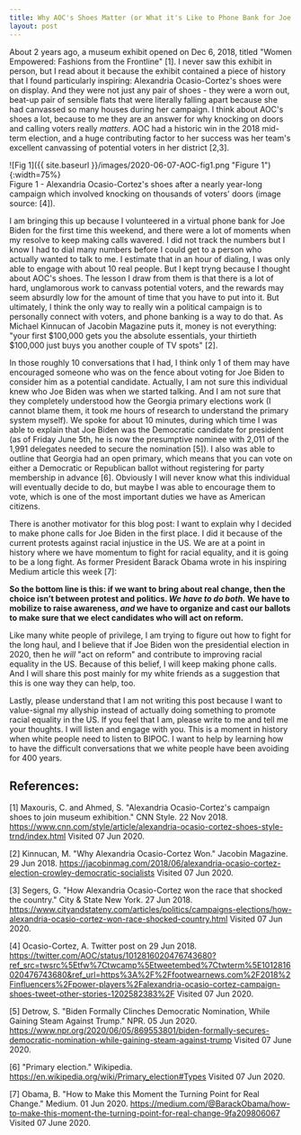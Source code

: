 ```yaml
---
title: Why AOC's Shoes Matter (or What it's Like to Phone Bank for Joe Biden)
layout: post
---
```


About 2 years ago, a museum exhibit opened on Dec 6, 2018, titled "Women Empowered: Fashions from the Frontline" [1]. I never saw this exhibit in person, but I read about it because the exhibit contained a piece of history that I found particularly inspiring: Alexandria Ocasio-Cortez's shoes were on display. And they were not just any pair of shoes - they were a worn out, beat-up pair of sensible flats that were literally falling apart because she had canvassed so many houses during her campaign. I think about AOC's shoes a lot, because to me they are an answer for why knocking on doors and calling voters really _matters_. AOC had a historic win in the 2018 mid-term election, and a huge contributing factor to her success was her team's excellent canvassing of potential voters in her district [2,3]. 

![Fig 1]({{ site.baseurl }}/images/2020-06-07-AOC-fig1.png "Figure 1"){:width=75%}     
Figure 1 - Alexandria Ocasio-Cortez's shoes after a nearly year-long campaign which involved knocking on thousands of voters' doors (image source: [4]). 

I am bringing this up because I volunteered in a virtual phone bank for Joe Biden for the first time this weekend, and there were a lot of moments when my resolve to keep making calls wavered. I did not track the numbers but I know I had to dial many numbers before I could get to a person who actually wanted to talk to me. I estimate that in an hour of dialing, I was only able to engage with about 10 real people. But I kept tryng because I thought about AOC's shoes. The lesson I draw from them is that there is a lot of hard, unglamorous work to canvass potential voters, and the rewards may seem absurdly low for the amount of time that you have to put into it. But ultimately, I think the only way to really win a political campaign is to personally connect with voters, and phone banking is a way to do that. As Michael Kinnucan of Jacobin Magazine puts it, money is not everything: "your first $100,000 gets you the absolute essentials, your thirtieth $100,000 just buys you another couple of TV spots" [2]. 

In those roughly 10 conversations that I had, I think only 1 of them may have encouraged someone who was on the fence about voting for Joe Biden to consider him as a potential candidate. Actually, I am not sure this individual knew who Joe Biden was when we started talking. And I am not sure that they completely understood how the Georgia primary elections work (I cannot blame them, it took me hours of research to understand the primary system myself). We spoke for about 10 minutes, during which time I was able to explain that Joe Biden was the Democratic candidate for president (as of Friday June 5th, he is now the presumptive nominee with 2,011 of the 1,991 delegates needed to secure the nomination [5]). I also was able to outline that Georgia had an open primary, which means that you can vote on either a Democratic or Republican ballot without registering for party membership in advance [6]. Obviously I will never know what this individual will eventually decide to do, but maybe I was able to encourage them to vote, which is one of the most important duties we have as American citizens. 

There is another motivator for this blog post: I want to explain why I decided to make phone calls for Joe Biden in the first place. I did it because of the current protests against racial injustice in the US. We are at a point in history where we have momentum to fight for racial equality, and it is going to be a long fight. As former President Barack Obama wrote in his inspiring Medium article this week [7]:

**So the bottom line is this: if we want to bring about real change, then the choice isn’t between protest and politics. _We have to do both._ We have to mobilize to raise awareness, _and_ we have to organize and cast our ballots to make sure that we elect candidates who will act on reform.**

Like many white people of privilege, I am trying to figure out how to fight for the long haul, and I believe that if Joe Biden won the presidential election in 2020, then he _will_ "act on reform" and contribute to improving racial equality in the US. Because of this belief, I will keep making phone calls. And I will share this post mainly for my white friends as a suggestion that this is one way they can help, too. 

Lastly, please understand that I am not writing this post because I want to value-signal my allyship instead of actually doing something to promote racial equality in the US. If you feel that I am, please write to me and tell me your thoughts. I will listen and engage with you. This is a moment in history when white people need to listen to BIPOC. I want to help by learning how to have the difficult conversations that we white people have been avoiding for 400 years.   

## References: 
[1] Maxouris, C. and Ahmed, S. "Alexandria Ocasio-Cortez's campaign shoes to join museum exhibition." CNN Style. 22 Nov 2018. <https://www.cnn.com/style/article/alexandria-ocasio-cortez-shoes-style-trnd/index.html> Visited 07 Jun 2020.

[2] Kinnucan, M. "Why Alexandria Ocasio-Cortez Won." Jacobin Magazine. 29 Jun 2018. <https://jacobinmag.com/2018/06/alexandria-ocasio-cortez-election-crowley-democratic-socialists> Visited 07 Jun 2020. 

[3] Segers, G. "How Alexandria Ocasio-Cortez won the race that shocked the country." City & State New York. 27 Jun 2018. <https://www.cityandstateny.com/articles/politics/campaigns-elections/how-alexandria-ocasio-cortez-won-race-shocked-country.html> Visited 07 Jun 2020. 

[4] Ocasio-Cortez, A. Twitter post on 29 Jun 2018. <https://twitter.com/AOC/status/1012816020476743680?ref_src=twsrc%5Etfw%7Ctwcamp%5Etweetembed%7Ctwterm%5E1012816020476743680&ref_url=https%3A%2F%2Ffootwearnews.com%2F2018%2Finfluencers%2Fpower-players%2Falexandria-ocasio-cortez-campaign-shoes-tweet-other-stories-1202582383%2F> Visited 07 Jun 2020.

[5] Detrow, S. "Biden Formally Clinches Democratic Nomination, While Gaining Steam Against Trump." NPR. 05 Jun 2020. <https://www.npr.org/2020/06/05/869553801/biden-formally-secures-democratic-nomination-while-gaining-steam-against-trump> Visited 07 June 2020. 

[6] "Primary election." Wikipedia. <https://en.wikipedia.org/wiki/Primary_election#Types> Visited 07 Jun 2020. 

[7] Obama, B. "How to Make this Moment the Turning Point for Real Change." Medium. 01 Jun 2020. <https://medium.com/@BarackObama/how-to-make-this-moment-the-turning-point-for-real-change-9fa209806067> Visited 07 June 2020. 
